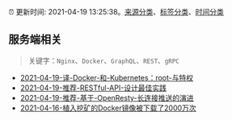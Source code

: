 :alarm_clock: 更新时间: 2021-04-19 13:25:38。[来源分类](../README.md)、[标签分类](../TAGS.md)、[时间分类](../TIMELINE.md)

## 服务端相关


> 关键字：`Nginx`、`Docker`、`GraphQL`、`REST`、`gRPC`



- [2021-04-19-译-Docker-和-Kubernetes：root-与特权](https://toutiao.io/k/9vf6w11) 
- [2021-04-19-推荐-RESTful-API-设计最佳实践](https://toutiao.io/k/4zqz7k1) 
- [2021-04-19-推荐-基于-OpenResty-长连接推送的演进](https://toutiao.io/k/3etk65w) 
- [2021-04-16-植入挖矿的Docker镜像被下载了2000万次](https://sec.thief.one/article_content?a_id=560e5027479e368520d1f4e45dfd5db7) 